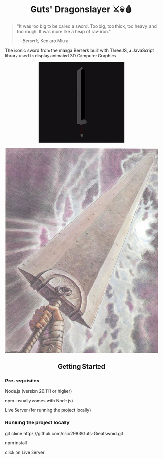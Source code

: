 <h1 align="center">Guts' Dragonslayer ⚔️💀🩸</h1>

> "It was too big to be called a sword. Too big, too thick, too heavy, and too rough. It was more like a heap of raw iron." 
>
> — *Berserk*, Kentaro Miura

<p>The iconic sword from the manga Berserk built with ThreeJS, a JavaScript library used to display animated 3D Computer Graphics</p>



<p align="center">
  <img src="guts-project/images/guts.gif" />
</p>


<p align="center">
  
  <img src="guts-project/images/guts2.jpg" />
  

</p>

<h2 align="center">Getting Started</h2>
<h3>Pre-requisites</h3>
<p>Node.js (version 20.11.1 or higher)</p>
<p>npm (usually comes with Node.js)</p>
<p></p>Live Server (for running the project locally)</p>

<h3>Running the project locally</h2>
<p>git clone https://github.com/caio2983/Guts-Greatsword.git</p>
<p>npm install</p>
<p>click on Live Server</p>
